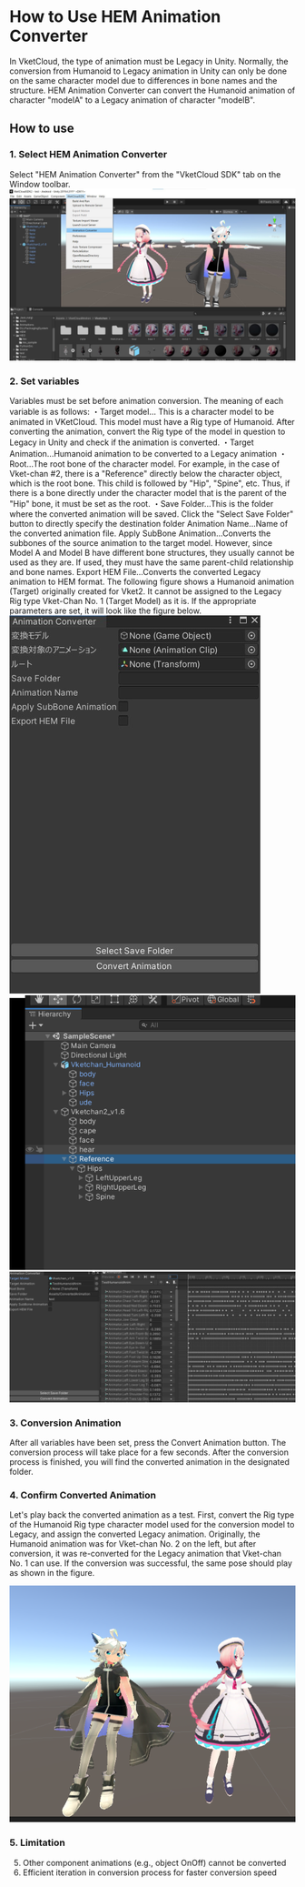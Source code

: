 # How to Use HEM Animation Converter
In VketCloud, the type of animation must be Legacy in Unity. Normally, the conversion from Humanoid to Legacy animation in Unity can only be done on the same character model due to differences in bone names and the structure. HEM Animation Converter can convert the Humanoid animation of character "modelA" to a Legacy animation of character "modelB".

## How to use
### 1. Select HEM Animation Converter
Select "HEM Animation Converter" from the "VketCloud SDK" tab on the Window toolbar.
![altdiscription for toolbar](images/1.png)

### 2. Set variables
Variables must be set before animation conversion. The meaning of each variable is as follows:
・Target model... This is a character model to be animated in VKetCloud. This model must have a Rig type of Humanoid. After converting the animation, convert the Rig type of the model in question to Legacy in Unity and check if the animation is converted.
・Target Animation...Humanoid animation to be converted to a Legacy animation
・Root...The root bone of the character model. For example, in the case of Vket-chan #2, there is a "Reference" directly below the character object, which is the root bone. This child is followed by "Hip", "Spine", etc. Thus, if there is a bone directly under the character model that is the parent of the "Hip" bone, it must be set as the root.
・Save Folder...This is the folder where the converted animation will be saved. Click the "Select Save Folder" button to directly specify the destination folder
Animation Name...Name of the converted animation file.
Apply SubBone Animation...Converts the subbones of the source animation to the target model. However, since Model A and Model B have different bone structures, they usually cannot be used as they are. If used, they must have the same parent-child relationship and bone names.
Export HEM File...Converts the converted Legacy animation to HEM format.
The following figure shows a Humanoid animation (Target) originally created for Vket2. It cannot be assigned to the Legacy Rig type Vket-Chan No. 1 (Target Model) as it is. If the appropriate parameters are set, it will look like the figure below.
![altSettingVariables](images/2.png)
![altRootBone](images/3.png)
![altParameters](images/4.png)

### 3. Conversion Animation
After all variables have been set, press the Convert Animation button.
The conversion process will take place for a few seconds. After the conversion process is finished, you will find the converted animation in the designated folder.

### 4. Confirm Converted Animation
Let's play back the converted animation as a test. First, convert the Rig type of the Humanoid Rig type character model used for the conversion model to Legacy, and assign the converted Legacy animation.
Originally, the Humanoid animation was for Vket-chan No. 2 on the left, but after conversion, it was re-converted for the Legacy animation that Vket-chan No. 1 can use. If the conversion was successful, the same pose should play as shown in the figure.

![altConfirm Converted Animation](images/5.png)

### 5. Limitation
5. Other component animations (e.g., object OnOff) cannot be converted
6. Efficient iteration in conversion process for faster conversion speed